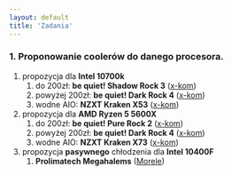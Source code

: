 ```yaml
---
layout: default
title: 'Zadania'
---
```

### 1. Proponowanie coolerów do danego procesora.

1. propozycja dla **Intel 10700k**
    1. do 200zł: **be quiet! Shadow Rock 3** ([x-kom](https://www.x-kom.pl/p/549782-chlodzenie-procesora-be-quiet-shadow-rock-3-120mm.html))
    2. powyżej 200zł: **be quiet! Dark Rock 4** ([x-kom](https://www.x-kom.pl/p/423301-chlodzenie-procesora-be-quiet-dark-rock-4-135mm.html))
    3. wodne AIO: **NZXT Kraken X53** ([x-kom](https://www.x-kom.pl/p/549067-chlodzenie-procesora-nzxt-kraken-x53-2x120mm.html))
2. propozycja dla **AMD Ryzen 5 5600X**
    1. do 200zł: **be quiet! Pure Rock 2** ([x-kom](https://www.x-kom.pl/p/565207-chlodzenie-procesora-be-quiet-pure-rock-2-srebrny-120mm.html))
    2. powyżej 200zł: **be quiet! Dark Rock 4** ([x-kom](https://www.x-kom.pl/p/423301-chlodzenie-procesora-be-quiet-dark-rock-4-135mm.html))
    3. wodne AIO: **NZXT Kraken X73** ([x-kom](https://www.x-kom.pl/p/549082-chlodzenie-procesora-nzxt-kraken-x73-3x120mm.html))
3. propozycja **pasywnego** chłodzenia dla **Intel 10400F**
    1. **Prolimatech Megahalems** ([Morele](https://www.morele.net/chlodzenie-cpu-prolimatech-megahalems-rev-c-503427/))
